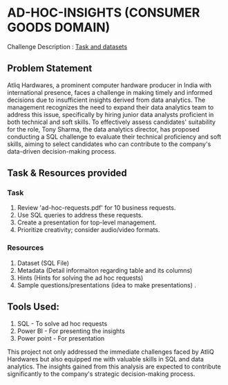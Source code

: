 # AD-HOC-INSIGHTS (CONSUMER GOODS DOMAIN)
Challenge Description : [Task and datasets](https://codebasics.io/challenge/codebasics-resume-project-challenge)

## Problem Statement
Atliq Hardwares, a prominent computer hardware producer in India with international presence, faces a challenge in making timely and informed decisions due to insufficient insights derived from data analytics. The management recognizes the need to expand their data analytics team to address this issue, specifically by hiring junior data analysts proficient in both technical and soft skills. To effectively assess candidates' suitability for the role, Tony Sharma, the data analytics director, has proposed conducting a SQL challenge to evaluate their technical proficiency and soft skills, aiming to select candidates who can contribute to the company's data-driven decision-making process.

## Task & Resources provided
### Task
1. Review 'ad-hoc-requests.pdf' for 10 business requests.
2. Use SQL queries to address these requests.
3. Create a presentation for top-level management.
4. Prioritize creativity; consider audio/video formats.

### Resources
1. Dataset (SQL File)
2. Metadata (Detail informaiton regarding table and its columns)
3. Hints (Hints for solving the ad hoc requests)
4. Sample questions/presentations (idea to make presentations) .

## Tools Used:
1. SQL - To solve ad hoc requests
2. Power BI - For presenting the insights
3. Power point - For presentation

This project not only addressed the immediate challenges faced by AtliQ Hardwares but also equipped me with valuable skills in SQL and data analytics. The insights gained from this analysis are expected to contribute significantly to the company's strategic decision-making process.
